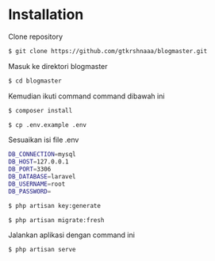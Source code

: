 # Installation

Clone repository
```bash
$ git clone https://github.com/gtkrshnaaa/blogmaster.git
```
Masuk ke direktori blogmaster
```bash
$ cd blogmaster
```
Kemudian ikuti command command dibawah ini
```bash
$ composer install
```

```bash
$ cp .env.example .env
```

Sesuaikan isi file .env
```bash
DB_CONNECTION=mysql
DB_HOST=127.0.0.1
DB_PORT=3306
DB_DATABASE=laravel
DB_USERNAME=root
DB_PASSWORD=
```

```bash
$ php artisan key:generate
```

```bash
$ php artisan migrate:fresh
```

Jalankan aplikasi dengan command ini
```bash
$ php artisan serve